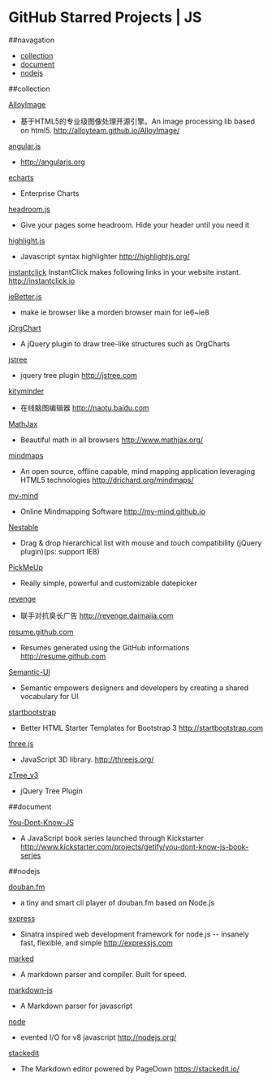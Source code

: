 GitHub Starred Projects | JS
============================

##navagation
- [collection](#collection)
- [document](#document)
- [nodejs](#nodejs)

##collection

[AlloyImage](https://github.com/AlloyTeam/AlloyImage)
- 基于HTML5的专业级图像处理开源引擎。An image processing lib based on html5. http://alloyteam.github.io/AlloyImage/

[angular.js](https://github.com/angular/angular.js)
- http://angularjs.org

[echarts](https://github.com/ecomfe/echarts)
- Enterprise Charts

[headroom.js](https://github.com/WickyNilliams/headroom.js)
- Give your pages some headroom. Hide your header until you need it

[highlight.js](https://github.com/isagalaev/highlight.js)
- Javascript syntax highlighter http://highlightjs.org/

[instantclick](https://github.com/dieulot/instantclick)
InstantClick makes following links in your website instant. 
http://instantclick.io

[ieBetter.js](https://github.com/zhangxinxu/ieBetter.js)
- make ie browser like a morden browser main for ie6~ie8

[jOrgChart](https://github.com/wesnolte/jOrgChart)
- A jQuery plugin to draw tree-like structures such as OrgCharts

[jstree](https://github.com/vakata/jstree)
- jquery tree plugin 
http://jstree.com

[kityminder](https://github.com/fex-team/kityminder)
- 在线脑图编辑器 http://naotu.baidu.com

[MathJax](https://github.com/mathjax/MathJax)
- Beautiful math in all browsers 
http://www.mathjax.org/

[mindmaps](https://github.com/drichard/mindmaps)
- An open source, offline capable, mind mapping application leveraging HTML5 technologies
http://drichard.org/mindmaps/

[my-mind](https://github.com/ondras/my-mind)
- Online Mindmapping Software 
http://my-mind.github.io

[Nestable](https://github.com/jasonruesch/Nestable)
- Drag & drop hierarchical list with mouse and touch compatibility (jQuery plugin)(ps: support IE8)

[PickMeUp](https://github.com/nazar-pc/PickMeUp)
- Really simple, powerful and customizable datepicker

[revenge](https://github.com/daimajia/revenge)
- 联手对抗臭长广告 http://revenge.daimajia.com

[resume.github.com](https://github.com/resume/resume.github.com)
- Resumes generated using the GitHub informations 
http://resume.github.com

[Semantic-UI](https://github.com/Semantic-Org/Semantic-UI)
- Semantic empowers designers and developers by creating a shared vocabulary for UI

[startbootstrap](https://github.com/IronSummitMedia/startbootstrap)
- Better HTML Starter Templates for Bootstrap 3  http://startbootstrap.com

[three.js](https://github.com/mrdoob/three.js)
- JavaScript 3D library. http://threejs.org/

[zTree_v3](https://github.com/zTree/zTree_v3)
- jQuery Tree Plugin

##document

[You-Dont-Know-JS](https://github.com/getify/You-Dont-Know-JS)
- A JavaScript book series launched through Kickstarter
http://www.kickstarter.com/projects/getify/you-dont-know-js-book-series

##nodejs

[douban.fm](https://github.com/turingou/douban.fm)
- a tiny and smart cli player of douban.fm based on Node.js

[express](https://github.com/visionmedia/express)
- Sinatra inspired web development framework for node.js -- insanely fast, flexible, and simple 
http://expressjs.com

[marked](https://github.com/chjj/marked)
- A markdown parser and compiler. Built for speed.

[markdown-js](https://github.com/evilstreak/markdown-js)
- A Markdown parser for javascript

[node](https://github.com/joyent/node)
- evented I/O for v8 javascript 
http://nodejs.org/

[stackedit](https://github.com/benweet/stackedit)
- The Markdown editor powered by PageDown 
https://stackedit.io/


